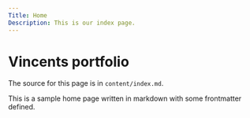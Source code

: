 ```yaml
---
Title: Home
Description: This is our index page.
---
```


Vincents portfolio
==========================

The source for this page is in `content/index.md`.

This is a sample home page written in markdown with some frontmatter defined.
